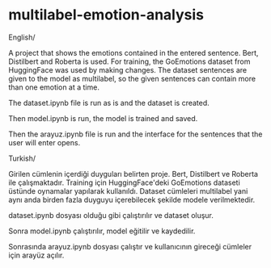 # multilabel-emotion-analysis
English/

A project that shows the emotions contained in the entered sentence. Bert, Distilbert and Roberta is used. For training, the GoEmotions dataset from HuggingFace was used by making changes. The dataset sentences are given to the model as multilabel, so the given sentences can contain more than one emotion at a time.

The dataset.ipynb file is run as is and the dataset is created.

Then model.ipynb is run, the model is trained and saved.

Then the arayuz.ipynb file is run and the interface for the sentences that the user will enter opens.


Turkish/

Girilen cümlenin içerdiği duyguları belirten proje. Bert, Distilbert ve Roberta ile çalışmaktadır. Training için HuggingFace'deki GoEmotions dataseti üstünde oynamalar yapılarak kullanıldı. Dataset cümleleri multilabel yani aynı anda birden fazla duyguyu içerebilecek şekilde modele verilmektedir.

dataset.ipynb dosyası olduğu gibi çalıştırılır ve dataset oluşur.

Sonra model.ipynb çalıştırılır, model eğitilir ve kaydedilir.

Sonrasında arayuz.ipynb dosyası çalıştır ve kullanıcının gireceği cümleler için arayüz açılır.
